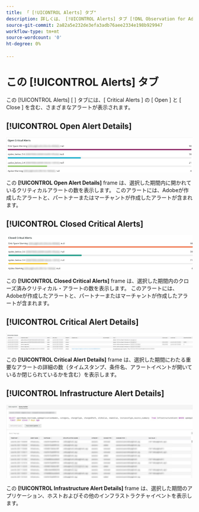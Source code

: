 ```yaml
---
title: 「 [!UICONTROL Alerts] タブ"
description: 詳しくは、 [!UICONTROL Alerts] タブ [!DNL Observation for Adobe Commerce].
source-git-commit: 2a82a5e232de3efa3adb76aee2334e198b929947
workflow-type: tm+mt
source-wordcount: '0'
ht-degree: 0%

---
```


# この [!UICONTROL Alerts] タブ

この [!UICONTROL Alerts] [ ] タブには、[ Critical Alerts ] の [ Open ] と [ Close ] を含む、さまざまなアラートが表示されます。

## [!UICONTROL Open Alert Details]

![クリティカルアラートを開く](../../assets/tools/observation-for-adobe-commerce/alerts-tab-1.jpg)

この **[!UICONTROL Open Alert Details]** frame は、選択した期間内に開かれているクリティカルアラートの数を表示します。 このアラートには、Adobeが作成したアラートと、パートナーまたはマーチャントが作成したアラートが含まれます。

## [!UICONTROL Closed Critical Alerts]

![クローズ済みのクリティカルアラート](../../assets/tools/observation-for-adobe-commerce/alerts-tab-2.jpg)

この **[!UICONTROL Closed Critical Alerts]** frame は、選択した期間内のクローズ済みクリティカル・アラートの数を表示します。 このアラートには、Adobeが作成したアラートと、パートナーまたはマーチャントが作成したアラートが含まれます。

## [!UICONTROL Critical Alert Details]

![重大なアラートの詳細](../../assets/tools/observation-for-adobe-commerce/alerts-tab-3.jpg)

この **[!UICONTROL Critical Alert Details]** frame は、選択した期間にわたる重要なアラートの詳細の数（タイムスタンプ、条件名、アラートイベントが開いているか閉じられているかを含む）を表示します。

## [!UICONTROL Infrastructure Alert Details]

![インフラストラクチャのアラートの詳細](../../assets/tools/observation-for-adobe-commerce/alerts-tab-4.jpg)

この **[!UICONTROL Infrastructure Alert Details]** frame は、選択した期間のアプリケーション、ホストおよびその他のインフラストラクチャイベントを表示します。

